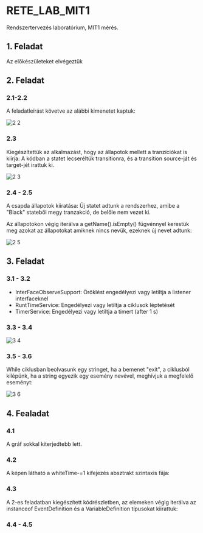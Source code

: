 # RETE_LAB_MIT1
Rendszertervezés laboratórium, MIT1 mérés.
## 1. Feladat
Az előkészületeket elvégeztük
## 2. Feladat
### 2.1-2.2
A feladatleírást követve az alábbi kimenetet kaptuk:

![2 2](https://github.com/AmerJusuf/RETE_LAB_MIT1/assets/113386462/e420501c-7fd2-4d31-8985-1d5ae790f42f)

### 2.3
Kiegészítettük az alkalmazást, hogy az állapotok mellett a tranzíciókat is kiírja:
A kódban a statet lecseréltük transitionra, és a transition source-ját és target-jét irattuk ki.

![2 3](https://github.com/AmerJusuf/RETE_LAB_MIT1/assets/113386462/4e0c462b-7376-4860-a2c6-2023712e3e65)

### 2.4 - 2.5 
A csapda állapotok kiiratása:
Új statet adtunk a rendszerhez, amibe a "Black" stateből megy tranzakció, de belőle nem vezet ki.

Az állapotokon végig iterálva a getName().isEmpty() fügvénnyel kerestük meg azokat az állapotokat amiknek nincs nevük, ezeknek új nevet adtunk:

![2 5](https://github.com/AmerJusuf/RETE_LAB_MIT1/assets/113386462/583f695a-e945-4d3c-91e4-d1aa9f4cdef5)

## 3. Feladat
### 3.1 - 3.2
- InterFaceObserveSupport: Öröklést engedélyezi vagy letiltja a listener interfaceknel
- RuntTimeService: Engedélyezi vagy letiltja a ciklusok léptetését
- TimerService: Engedélyezi vagy letiltja a timert (after 1 s)

### 3.3 - 3.4 

![3 4](https://github.com/AmerJusuf/RETE_LAB_MIT1/assets/113386462/ba91b037-f697-4a0a-8f12-e5854ad418d4)

### 3.5 - 3.6
While ciklusban beolvasunk egy stringet, ha a bemenet "exit", a ciklusból kilépünk, ha a string egyezik egy esemény nevével, meghívjuk a megfelelő eseményt:

![3 6](https://github.com/AmerJusuf/RETE_LAB_MIT1/assets/113386462/77feef6a-edec-46d0-b62a-571c3744d7f4)

## 4. Fealadat

### 4.1 
A gráf sokkal kiterjedtebb lett.

### 4.2
A képen látható a whiteTime-=1 kifejezés absztrakt szintaxis
fája:


### 4.3
A 2-es feladatban kiegészített kódrészletben, az elemeken végig iterálva az instanceof EventDefinition és a VariableDefinition típusokat kiirattuk:


### 4.4 - 4.5



  


